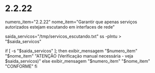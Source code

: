 # 2.2.22
numero_item="2.2.22"
nome_item="Garantir que apenas serviços autorizados estejam escutando em interfaces de rede"

saida_servicos="/tmp/servicos_escutando.txt"
ss -plntu > "$saida_servicos"

if [ -s "$saida_servicos" ]; then
    exibir_mensagem "$numero_item" "$nome_item" "ATENÇÃO (Verificação manual necessária - veja $saida_servicos)"
else
    exibir_mensagem "$numero_item" "$nome_item" "CONFORME"
fi

